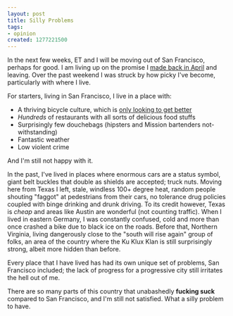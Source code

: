 ```yaml
--- 
layout: post
title: Silly Problems
tags: 
- opinion
created: 1277221500
---
```

In the next few weeks, ET and I will be moving out of San Francisco, perhaps for good.  I am living up on the promise I [made back in April](http://unethicalblogger.com/posts/2010/04/san_francisco_transit_sucks) and leaving. Over the past weekend I was struck by how picky I've become, particularly with where I live.

For starters, living in San Francisco, I live in a place with:

 * A thriving bicycle culture, which is [only looking to get better](http://sf.streetsblog.org/2010/06/21/judge-poses-questions-to-attorneys-on-eve-of-final-bike-injunction-hearing/)
 * *Hundreds* of restaurants with all sorts of delicious food stuffs
 * Surprisingly few douchebags (hipsters and Mission bartenders not-withstanding) 
 * Fantastic weather
 * Low violent crime

And I'm still not happy with it. 

In the past, I've lived in places where enormous cars are a status symbol, giant belt buckles that double as shields are accepted; truck nuts. Moving here from Texas I left, stale, windless 100+ degree heat, random people shouting "faggot" at pedestrians from their cars, no tolerance drug policies coupled with binge drinking and drunk driving. To its credit however, Texas is *cheap* and areas like Austin are wonderful (not counting traffic). When I lived in eastern Germany, I was constantly confused, cold and more than once crashed a bike due to black ice on the roads. Before that, Northern Virginia, living dangerously close to the "south will rise again" group of folks, an area of the country where the Ku Klux Klan is still surprisingly strong, albeit more hidden than before.

Every place that I have lived has had its own unique set of problems, San Francisco included; the lack of progress for a progressive city still irritates the hell out of me. 


There are so many parts of this country that unabashedly **fucking suck** compared to San Francisco, and I'm still not satisfied. What a silly problem to have.
